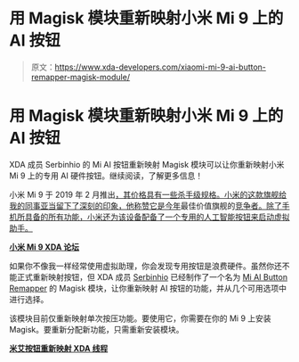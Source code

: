 # 用 Magisk 模块重新映射小米 Mi 9 上的 AI 按钮

> 原文：<https://www.xda-developers.com/xiaomi-mi-9-ai-button-remapper-magisk-module/>

# 用 Magisk 模块重新映射小米 Mi 9 上的 AI 按钮

XDA 成员 Serbinhio 的 Mi AI 按钮重新映射 Magisk 模块可以让你重新映射小米 Mi 9 上的专用 AI 硬件按钮。继续阅读，了解更多信息！

小米 Mi 9 于 2019 年 2 月推出[，其价格具有一些杀手级规格。小米的这款旗舰给我的同事亚当留下了深刻的印象，他称赞它是今年](https://www.xda-developers.com/xiaomi-mi-9-specifications-launch/)最佳价值旗舰的[竞争者。除了手机所具备的所有功能，小米还为该设备配备了一个专用的人工智能按钮来启动虚拟助手。](https://www.xda-developers.com/xiaomi-mi-9-review/)

[**小米 Mi 9 XDA 论坛**](https://forum.xda-developers.com/Mi-9)

如果你不像我一样经常使用虚拟助理，你会发现专用按钮是浪费硬件。虽然你还不能正式重新映射按钮，但 XDA 成员 [Serbinhio](https://forum.xda-developers.com/member.php?u=5113165) 已经制作了一个名为 [Mi AI Button Remapper](https://forum.xda-developers.com/Mi-9/themes/mod-mi-ai-button-remapper-t3918291) 的 Magisk 模块，让你重新映射 AI 按钮的功能，并从几个可用选项中进行选择。

该模块目前仅重新映射单次按压功能。要使用它，你需要在你的 Mi 9 上安装 Magisk。要重新分配新功能，只需重新安装模块。

[**米艾按钮重新映射 XDA 线程**](https://forum.xda-developers.com/Mi-9/themes/mod-mi-ai-button-remapper-t3918291)